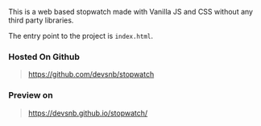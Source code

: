 This is a web based stopwatch made with Vanilla JS and CSS without any third party libraries.

The entry point to the project is `index.html`.

### Hosted On Github

> https://github.com/devsnb/stopwatch

### Preview on

> https://devsnb.github.io/stopwatch/

